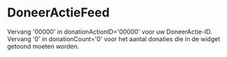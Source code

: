 # DoneerActieFeed

Vervang '00000' in donationActionID='00000' voor uw DoneerActie-ID. <br>
Vervang '0' in donationCount='0' voor het aantal donaties die in de widget getoond moeten worden.

